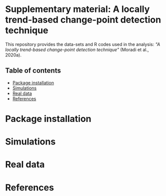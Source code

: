 # Supplementary material: A locally trend-based change-point detection technique


This repository provides the data-sets and R codes used in the analysis: 
_"A locally trend-based change-point detection technique"_
(Moradi et al., 2020a).

## Table of contents

 - [Package installation](#Package-installation)
 - [Simulations](#Simulations)
 - [Real data](#Real-data)
 - [References](#References)

# Package installation


# Simulations 


# Real data


# References